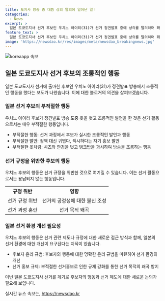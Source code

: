 ```yaml
---
title: 도지사 방송 중 대뜸 상의 탈의에 일어난 일!
categories:
  - News
excerpt: >
  일본 도쿄도지사 선거 후보인 우치노 아이리(31)가 선거 정견발표 중에 상의를 탈의하며 화제가 되었다. 우치노는 귀여운 외모와 섹시함을 강조하며 정책에 대한 언급은 없이 방송을 이끌었고, 이로 인해 네티즌들 사이에서 부정적인 반응이 나왔다. 이에 대한 정견발표 방식에 대한 비판과 선택에 대한 법 개정 필요성에 대한 의견이 나오고 있다. 이번 선거는 다음달 7일에 치러지며, 후보들의 독특한 행보로 논란이 일고 있다.
feature_text: >
  일본 도쿄도지사 선거 후보인 우치노 아이리(31)가 선거 정견발표 중에 상의를 탈의하며 화제가 되었다. 우치노는 귀여운 외모와 섹시함을 강조하며 정책에 대한 언급은 없이 방송을 이끌었고, 이로 인해 네티즌들 사이에서 부정적인 반응이 나왔다. 이에 대한 정견발표 방식에 대한 비판과 선택에 대한 법 개정 필요성에 대한 의견이 나오고 있다. 이번 선거는 다음달 7일에 치러지며, 후보들의 독특한 행보로 논란이 일고 있다.
image: 'https://newsdao.kr/res/images/meta/newsdao_breakingnews.jpg'
---
```


<p><img src="https://newsdao.kr/res/images/meta/newsdao_breakingnews.jpg" alt="koreaapp 속보" /></p>

<h2 data-ke-size="size26">일본 도쿄도지사 선거 후보의 조롱적인 행동</h2>

<p data-ke-size="size16">일본 도쿄도지사 선거에 출마한 후보인 우치노 아이리(31)가 정견발표 방송에서 조롱적인 행동을 했다는 보도가 나왔습니다. 이에 대한 블로거의 의견을 살펴보겠습니다.</p>

<h3>일본 선거 후보의 부적절한 행동</h3>

<p data-ke-size="size16">우치노 아이리 후보가 정견발표 방송 도중 옷을 벗고 조롱적인 발언을 한 것은 선거 활동으로서는 매우 부적절한 행동입니다.</p>

<ul>
  <li>부적절한 행동: 선거 과정에서 후보가 실시한 조롱적인 발언과 행동</li>
  <li>부적절한 발언: 정책 대신 귀엽다, 섹시하다는 자기 홍보 발언</li>
  <li>부적절한 옷차림: 셔츠와 안경을 벗고 탱크탑을 과시하여 방송을 조롱하는 행동</li>
</ul>

<h3>선거 규정을 위반한 후보의 행동</h3>

<p data-ke-size="size16">우치노 후보의 행동은 선거 규정을 위반한 것으로 여겨질 수 있습니다. 이는 선거 활동으로서는 용납되지 않는 행동입니다.</p>

<table>
  <tr>
    <td style="text-align: center; height: 17px;"><b>규정 위반</b></td>
    <td style="text-align: center; height: 17px;"><b>영향</b></td>
  </tr>
  <tr>
    <td style="text-align: center; height: 17px;">선거 규정 위반</td>
    <td style="text-align: center; height: 17px;">선거의 공정성에 대한 불신 조성</td>
  </tr>
  <tr>
    <td style="text-align: center; height: 17px;">선거 과정 혼란</td>
    <td style="text-align: center; height: 17px;">선거 목적 왜곡</td>
  </tr>
</table>

<h3>일본 선거 환경 개선 필요성</h3>

<p data-ke-size="size16">우치노 후보의 행동은 선거 관련 제도나 규정에 대한 새로운 접근 방식과 함께, 일본의 선거 환경에 대한 개선이 요구된다는 지적이 있습니다.</p>

<ul>
  <li>후보자 윤리 규범: 후보자의 행동에 대한 명확한 윤리 규범을 마련하여 선거 환경의 개선</li>
  <li>선거 홍보 규제: 부적절한 선거홍보로 인한 규제 강화를 통한 선거 목적의 왜곡 방지</li>
</ul>

<p data-ke-size="size16">이번 일본 도쿄도지사 선거를 계기로 후보자의 행동과 선거 제도에 대한 새로운 논의가 필요해 보입니다.</p>
실시간 뉴스 속보는, <a href="https://newsdao.kr" rel="dofollow">https://newsdao.kr</a>


